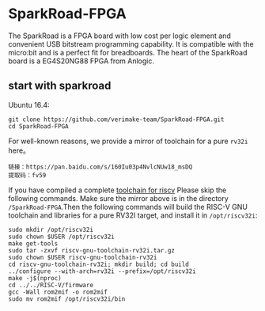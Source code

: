 # SparkRoad-FPGA 
  The SparkRoad is a FPGA board with low cost per logic element and convenient USB bitstream programming capability.
  It is compatible with the micro:bit and is a perfect fit for breadboards.
  The heart of the SparkRoad board is a EG4S20NG88 FPGA from Anlogic.
  
## start with sparkroad
Ubuntu 16.4:

	git clone https://github.com/verimake-team/SparkRoad-FPGA.git
	cd SparkRoad-FPGA
	
For well-known reasons, we provide a mirror of toolchain for a pure `rv32i` here。

	链接：https://pan.baidu.com/s/160Iu03p4NvlcNUw18_msDQ 
	提取码：fv59 

If you have compiled a complete [toolchain for riscv](https://github.com/riscv/riscv-tools) 
Please skip the following commands.	
Make sure the mirror above is in the directory `/SparkRoad-FPGA`.Then the following commands will build the 
RISC-V GNU toolchain and libraries for a pure RV32I target, and install it in `/opt/riscv32i`:

	sudo mkdir /opt/riscv32i
	sudo chown $USER /opt/riscv32i
	make get-tools
	sudo tar -zxvf riscv-gnu-toolchain-rv32i.tar.gz
	sudo chown $USER riscv-gnu-toolchain-rv32i
	cd riscv-gnu-toolchain-rv32i; mkdir build; cd build
	../configure --with-arch=rv32i --prefix=/opt/riscv32i
	make -j$(nproc)
	cd ../../RISC-V/firmware
	gcc -Wall rom2mif -o rom2mif
	sudo mv rom2mif /opt/riscv32i/bin
	
